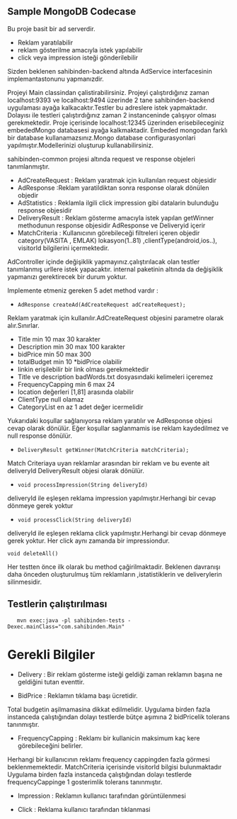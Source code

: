  ## Sample MongoDB Codecase
 
 Bu proje basit bir ad serverdir.
 - Reklam yaratılabilir
 - reklam gösterilme amacıyla istek yapılabilir
 - click veya impression isteği gönderilebilir
 
 Sizden beklenen sahibinden-backend altında AdService interfacesinin implemantastonunu yapmanızdir.
 
 Projeyi Main classindan çalistirabilirsiniz.
 Projeyi çalıştırdığınız zaman localhost:9393 ve localhost:9494 üzerinde 2 tane 
 sahibinden-backend uygulaması ayağa kalkacaktır.Testler bu adreslere istek yapmaktadır.
 Dolayısı ile testleri çalıştırdığınız zaman 2 instanceninde çalışıyor olması gerekmektedir.
 Proje içerisinde localhost:12345 üzerinden erisebileceginiz embededMongo databasesi ayağa
 kalkmaktadir. Embeded mongodan farklı bir database kullanamazsınız.Mongo database configurasyonlari
 yapılmıştır.Modellerinizi oluşturup kullanabilirsiniz. 
 
 
 sahibinden-common projesi altında request ve response objeleri tanımlanmıştır.
 
 - AdCreateRequest : Reklam yaratmak için kullanılan request objesidir
 - AdResponse :Reklam yaratildiktan sonra response olarak dönülen objedir
 - AdStatistics : Reklamla ilgili click impression gibi datalarin bulunduğu response objesidir
 - DeliveryResult : Reklam gösterme amacıyla istek yapılan getWinner methodunun response objesidir 
 AdResponse ve Deliveryid içerir
 - MatchCriteria : Kullanıcının görebileceği filtreleri içeren objedir category(VASITA , EMLAK)
 lokasyon(1..81) ,clientType(android,ios..), visitorId bilgilerini içermektedir. 
 
 
 AdController içinde değişiklik yapmayınız.çalıştırılacak olan testler tanımlanmış urllere istek 
 yapacaktır.
 internal paketinin altında da değişiklik yapmanızı gerektirecek bir durum yoktur.
 
 
 Implemente etmeniz gereken 5 adet method vardır :
 
 
 - ```AdResponse createAd(AdCreateRequest adCreateRequest);```
 
 Reklam yaratmak için kullanılır.AdCreateRequest objesini
 parametre olarak alır.Sınırlar.
 
 - Title min 10 max 30 karakter 
 - Description min 30 max 100 karakter
 - bidPrice min 50 max 300 
 - totalBudget min 10 *bidPrice olabilir
 - linkin erişilebilir bir link olması gerekmektedir
 - Title ve description badWords.txt dosyasındaki kelimeleri içeremez
 - FrequencyCapping min 6 max 24
 - location değerleri [1,81] arasında olabilir
 - ClientType null olamaz 
 - CategoryList en az 1 adet değer icermelidir 
 
 Yukarıdaki koşullar sağlanıyorsa reklam yaratılır ve AdResponse objesi cevap olarak dönülür.
 Eğer koşullar saglanmamis ise reklam kaydedilmez ve null response dönülür. 
 
 - ```DeliveryResult getWinner(MatchCriteria matchCriteria);```
 
 Match Criteriaya uyan reklamlar arasından bir reklam 
 ve bu evente ait deliveryId DeliveryResult objesi olarak 
 dönülür.
 
 - ```void processImpression(String deliveryId)```
 
 deliveryId ile eşleşen reklama impression 
 yapılmıştır.Herhangi bir cevap dönmeye gerek yoktur
 
 
 - ```void processClick(String deliveryId)```
 
 deliveryId ile eşleşen reklama click 
 yapılmıştır.Herhangi bir cevap dönmeye gerek yoktur.
 Her click aynı zamanda bir impressiondur.
 
 ```void deleteAll()```
 
 Her testten önce ilk olarak bu method çağirilmaktadir.
 Beklenen davranışı daha önceden oluşturulmuş tüm reklamların
 ,istatistiklerin ve deliverylerin silinmesidir.
 
 
 ## Testlerin çalıştırılması 
 
 ```
    mvn exec:java -pl sahibinden-tests -Dexec.mainClass="com.sahibinden.Main" 
```
 
 # Gerekli Bilgiler
 
 
 * Delivery : Bir reklam gösterme isteği geldiği zaman reklamın başına ne geldiğini tutan eventtir.
 
 * BidPrice : Reklamın tıklama başı ücretidir.
 
 Total budgetin aşilmamasina dikkat edilmelidir.
 Uygulama birden fazla instanceda çalıştığından dolayı testlerde bütçe aşımına 2 bidPricelik tolerans tanınmıştır.
 
 * FrequencyCapping : Reklamı bir kullanicin maksimum kaç kere görebileceğini belirler.
 
 Herhangi bir kullanıcının reklamı frequency cappingden fazla görmesi beklenmemektedir.
 MatchCriteria içerisinde visitorId bilgisi bulunmaktadır
 Uygulama birden fazla instanceda çalıştığından dolayı testlerde frequencyCappinge 1 gosterimlik tolerans tanınmıştır.
 
 * Impression : Reklamın kullanıcı tarafından görüntülenmesi
 
 * Click : Reklama kullanıcı tarafından tıklanmasi
 
 
